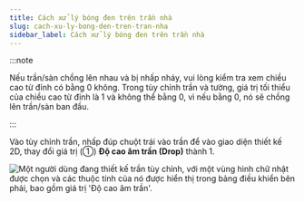 ```yaml
---
title: Cách xử lý bóng đen trên trần nhà
slug: cach-xu-ly-bong-den-tren-tran-nha
sidebar_label: Cách xử lý bóng đen trên trần nhà
---
```


:::note

Nếu trần/sàn chồng lên nhau và bị nhấp nháy, vui lòng kiểm tra xem chiều cao từ đỉnh có bằng 0 không. Trong tùy chỉnh trần và tường, giá trị tối thiểu của chiều cao từ đỉnh là 1 và không thể bằng 0, vì nếu bằng 0, nó sẽ chồng lên trần/sàn ban đầu.

:::

Vào tùy chỉnh trần, nhấp đúp chuột trái vào trần để vào giao diện thiết kế 2D, thay đổi giá trị (①) **Độ cao âm trần (Drop)** thành 1.

![Một người dùng đang thiết kế trần tùy chỉnh, với một vùng hình chữ nhật được chọn và các thuộc tính của nó được hiển thị trong bảng điều khiển bên phải, bao gồm giá trị 'Độ cao âm trần'.](https://storage.googleapis.com/jegavn_kb/images/74b93cf6-21ca-43d8-978a-9ad73ee4add1.png)